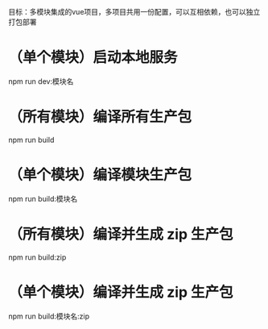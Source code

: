 目标：多模块集成的vue项目，多项目共用一份配置，可以互相依赖，也可以独立打包部署

# （单个模块）启动本地服务
npm run dev:模块名

# （所有模块）编译所有生产包
npm run build

# （单个模块）编译模块生产包
npm run build:模块名

# （所有模块）编译并生成 zip 生产包
npm run build:zip

# （单个模块）编译并生成 zip 生产包
npm run build:模块名:zip

```
